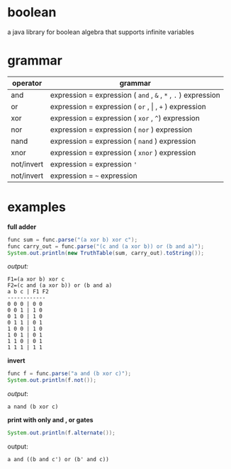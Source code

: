 # boolean

a java library for boolean algebra that supports infinite variables

# grammar

| operator   | grammar                                                                        |
|------------|--------------------------------------------------------------------------------|
| and        | expression = expression ( ```and``` , ```&``` , ```*``` , ```.``` ) expression |
| or         | expression = expression ( ```or```   , &#124; , ```+``` ) expression           |
| xor        | expression = expression ( ```xor```  , ```^```) expression                     |
| nor        | expression = expression ( ```nor``` ) expression                               |
| nand       | expression = expression ( ```nand``` ) expression                              |
| xnor       | expression = expression ( ```xnor``` )  expression                             |
| not/invert | expression = expression ```'```                                                |
| not/invert | expression = ```~``` expression                                                |

# examples
**full adder**
```java
func sum = func.parse("(a xor b) xor c");
func carry_out = func.parse("(c and (a xor b)) or (b and a)");
System.out.println(new TruthTable(sum, carry_out).toString());
```
*output:*
```
F1=(a xor b) xor c
F2=(c and (a xor b)) or (b and a)
a b c | F1 F2
------------
0 0 0 | 0 0
0 0 1 | 1 0
0 1 0 | 1 0
0 1 1 | 0 1
1 0 0 | 1 0
1 0 1 | 0 1
1 1 0 | 0 1
1 1 1 | 1 1
```

**invert**
```java
func f = func.parse("a and (b xor c)");
System.out.println(f.not());
```
*output*:

`a nand (b xor c)`


**print with only and , or gates**

```java
System.out.println(f.alternate());
```

output:

`a and ((b and c') or (b' and c))`



